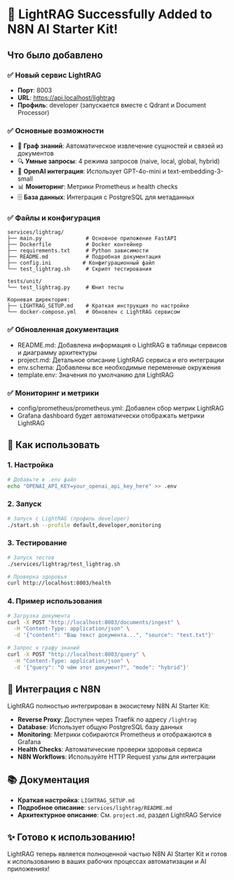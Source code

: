 # 🎉 LightRAG Successfully Added to N8N AI Starter Kit!

## Что было добавлено

### ✅ Новый сервис LightRAG
- **Порт**: 8003
- **URL**: https://api.localhost/lightrag
- **Профиль**: developer (запускается вместе с Qdrant и Document Processor)

### ✅ Основные возможности
- 🧠 **Граф знаний**: Автоматическое извлечение сущностей и связей из документов
- 🔍 **Умные запросы**: 4 режима запросов (naive, local, global, hybrid)
- 🤖 **OpenAI интеграция**: Использует GPT-4o-mini и text-embedding-3-small
- 📊 **Мониторинг**: Метрики Prometheus и health checks
- 🗄️ **База данных**: Интеграция с PostgreSQL для метаданных

### ✅ Файлы и конфигурация
```
services/lightrag/
├── main.py              # Основное приложение FastAPI
├── Dockerfile           # Docker контейнер
├── requirements.txt     # Python зависимости
├── README.md            # Подробная документация
├── config.ini          # Конфигурационный файл
└── test_lightrag.sh     # Скрипт тестирования

tests/unit/
└── test_lightrag.py     # Юнит тесты

Корневая директория:
├── LIGHTRAG_SETUP.md    # Краткая инструкция по настройке
└── docker-compose.yml   # Обновлен с LightRAG сервисом
```

### ✅ Обновленная документация
- README.md: Добавлена информация о LightRAG в таблицы сервисов и диаграмму архитектуры
- project.md: Детальное описание LightRAG сервиса и его интеграции
- env.schema: Добавлены все необходимые переменные окружения
- template.env: Значения по умолчанию для LightRAG

### ✅ Мониторинг и метрики
- config/prometheus/prometheus.yml: Добавлен сбор метрик LightRAG
- Grafana dashboard будет автоматически отображать метрики LightRAG

## 🚀 Как использовать

### 1. Настройка
```bash
# Добавьте в .env файл
echo "OPENAI_API_KEY=your_openai_api_key_here" >> .env
```

### 2. Запуск
```bash
# Запуск с LightRAG (профиль developer)
./start.sh --profile default,developer,monitoring
```

### 3. Тестирование
```bash
# Запуск тестов
./services/lightrag/test_lightrag.sh

# Проверка здоровья
curl http://localhost:8003/health
```

### 4. Пример использования
```bash
# Загрузка документа
curl -X POST "http://localhost:8003/documents/ingest" \
  -H "Content-Type: application/json" \
  -d '{"content": "Ваш текст документа...", "source": "test.txt"}'

# Запрос к графу знаний  
curl -X POST "http://localhost:8003/query" \
  -H "Content-Type: application/json" \
  -d '{"query": "О чём этот документ?", "mode": "hybrid"}'
```

## 🔗 Интеграция с N8N

LightRAG полностью интегрирован в экосистему N8N AI Starter Kit:

- **Reverse Proxy**: Доступен через Traefik по адресу `/lightrag`
- **Database**: Использует общую PostgreSQL базу данных
- **Monitoring**: Метрики собираются Prometheus и отображаются в Grafana
- **Health Checks**: Автоматические проверки здоровья сервиса
- **N8N Workflows**: Используйте HTTP Request узлы для интеграции

## 📚 Документация

- **Краткая настройка**: `LIGHTRAG_SETUP.md`
- **Подробное описание**: `services/lightrag/README.md`
- **Архитектурное описание**: См. `project.md`, раздел LightRAG Service

## ✨ Готово к использованию!

LightRAG теперь является полноценной частью N8N AI Starter Kit и готов к использованию в ваших рабочих процессах автоматизации и AI приложениях!